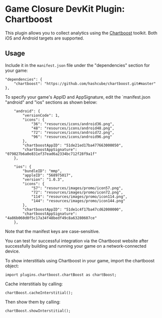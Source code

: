 # Game Closure DevKit Plugin: Chartboost

This plugin allows you to collect analytics using the [Chartboost](https://chartboost.com/) toolkit.  Both iOS and Android targets are supported.

## Usage

Include it in the `manifest.json` file under the "dependencies" section for your game:

~~~
"dependencies": {
	"chartboost": "https://github.com/hashcube/chartboost.git#master"
},
~~~

To specify your game's AppID and AppSignature, edit the `manifest.json "android" and "ios" sections as shown below:

~~~
	"android": {
		"versionCode": 1,
		"icons": {
			"36": "resources/icons/android36.png",
			"48": "resources/icons/android48.png",
			"72": "resources/icons/android72.png",
			"96": "resources/icons/android96.png"
		},
		"chartboostAppID": "51de21ed17ba477663000050",
		"chartboostAppSignature": "079827b6a0e831ef37ead6a2334bc712f28f9a1f"
	},
~~~

~~~
	"ios": {
		"bundleID": "mmp",
		"appleID": "568975017",
		"version": "1.0.3",
		"icons": {
			"57": "resources/images/promo/icon57.png",
			"72": "resources/images/promo/icon72.png",
			"114": "resources/images/promo/icon114.png",
			"144": "resources/images/promo/icon144.png"
		},
		"chartboostAppID": "51de1c4f17ba47cd62000000",
		"chartboostAppSignature": "4a86b060d0f5c17a34f48bedf49c8a63280607ce"
	},
~~~

Note that the manifest keys are case-sensitive.

You can test for successful integration via the Chartboost website after successfully building and running your game on a network-connected device.

To show interstitials using Chartboost in your game, import the chartboost object:

~~~
import plugins.chartboost.chartBoost as chartBoost;
~~~

Cache interstitials by calling:

~~~
chartBoost.cacheInterstitial();
~~~

Then show them by calling:

~~~
chartBoost.showInterstitial();
~~~
